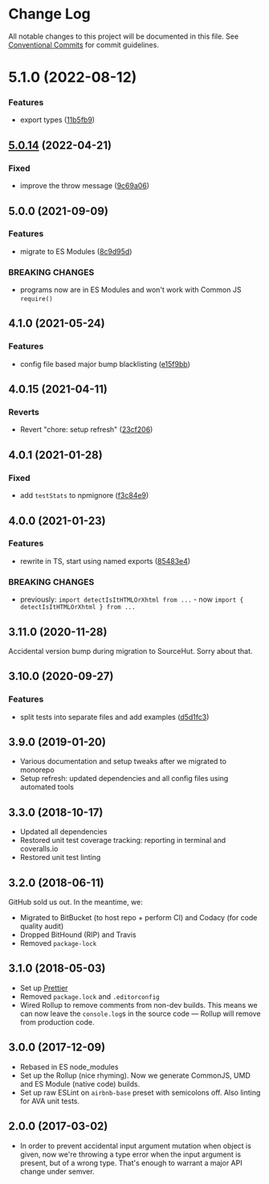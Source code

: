 # Change Log

All notable changes to this project will be documented in this file.
See [Conventional Commits](https://conventionalcommits.org) for commit guidelines.

# 5.1.0 (2022-08-12)

### Features

- export types ([11b5fb9](https://github.com/codsen/codsen/commit/11b5fb936ce20e0a77c3a09806773e1cd7695c50))

## [5.0.14](https://github.com/codsen/codsen/compare/detect-is-it-html-or-xhtml@5.0.13...detect-is-it-html-or-xhtml@5.0.14) (2022-04-21)

### Fixed

- improve the throw message ([9c69a06](https://github.com/codsen/codsen/commit/9c69a067dc96490d9ceea69b85399c7d28600bfc))

## 5.0.0 (2021-09-09)

### Features

- migrate to ES Modules ([8c9d95d](https://github.com/codsen/codsen/commit/8c9d95d5dea0b769c2f070397141918a4893d575))

### BREAKING CHANGES

- programs now are in ES Modules and won't work with Common JS `require()`

## 4.1.0 (2021-05-24)

### Features

- config file based major bump blacklisting ([e15f9bb](https://github.com/codsen/codsen/commit/e15f9bba1c4fd5f847ac28b3f38fa6ee633f5dca))

## 4.0.15 (2021-04-11)

### Reverts

- Revert "chore: setup refresh" ([23cf206](https://github.com/codsen/codsen/commit/23cf206970a087ff0fa04e61f94d919f59ab3881))

## 4.0.1 (2021-01-28)

### Fixed

- add `testStats` to npmignore ([f3c84e9](https://github.com/codsen/codsen/commit/f3c84e95afc5514214312f913692d85b2e12eb29))

## 4.0.0 (2021-01-23)

### Features

- rewrite in TS, start using named exports ([85483e4](https://github.com/codsen/codsen/commit/85483e4e32eef4566dbd5f11304c1d42f96b9682))

### BREAKING CHANGES

- previously: `import detectIsItHTMLOrXhtml from ...` - now `import { detectIsItHTMLOrXhtml } from ...`

## 3.11.0 (2020-11-28)

Accidental version bump during migration to SourceHut. Sorry about that.

## 3.10.0 (2020-09-27)

### Features

- split tests into separate files and add examples ([d5d1fc3](https://gitlab.com/codsen/codsen/commit/d5d1fc3c29524c53569b2e48c18d63a275afae25))

## 3.9.0 (2019-01-20)

- Various documentation and setup tweaks after we migrated to monorepo
- Setup refresh: updated dependencies and all config files using automated tools

## 3.3.0 (2018-10-17)

- Updated all dependencies
- Restored unit test coverage tracking: reporting in terminal and coveralls.io
- Restored unit test linting

## 3.2.0 (2018-06-11)

GitHub sold us out. In the meantime, we:

- Migrated to BitBucket (to host repo + perform CI) and Codacy (for code quality audit)
- Dropped BitHound (RIP) and Travis
- Removed `package-lock`

## 3.1.0 (2018-05-03)

- Set up [Prettier](https://prettier.io)
- Removed `package.lock` and `.editorconfig`
- Wired Rollup to remove comments from non-dev builds. This means we can now leave the `console.log`s in the source code — Rollup will remove from production code.

## 3.0.0 (2017-12-09)

- Rebased in ES node_modules
- Set up the Rollup (nice rhyming). Now we generate CommonJS, UMD and ES Module (native code) builds.
- Set up raw ESLint on `airbnb-base` preset with semicolons off. Also linting for AVA unit tests.

## 2.0.0 (2017-03-02)

- In order to prevent accidental input argument mutation when object is given, now we're throwing a type error when the input argument is present, but of a wrong type. That's enough to warrant a major API change under semver.

